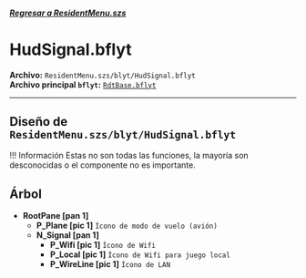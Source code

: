 ##### [Regresar a ResidentMenu.szs](../index.md)

# HudSignal.bflyt

**Archivo:** `ResidentMenu.szs/blyt/HudSignal.bflyt`<br>
**Archivo principal `bflyt`:** [`RdtBase.bflyt`](../RdtBase.bflyt.md)

---

## Diseño de `ResidentMenu.szs/blyt/HudSignal.bflyt`

<!-- prettier-ignore -->
!!! Información
    Estas no son todas las funciones, la mayoría son desconocidas o el componente no es importante.
	
## Árbol

- **RootPane [pan 1]**
    - **P_Plane [pic 1]** `Ícono de modo de vuelo (avión)`
    - **N_Signal [pan 1]**
        - **P_Wifi [pic 1]** `Ícono de Wifi`
        - **P_Local [pic 1]** `Ícono de Wifi para juego local`
        - **P_WireLine [pic 1]** `Ícono de LAN`

